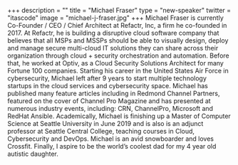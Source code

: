 +++
description = ""
title = "Michael Fraser"
type = "new-speaker"
twitter = "itascode"
image = "michael-j-fraser.jpg"
+++
Michael Fraser is currently Co-Founder / CEO / Chief Architect at Refactr, Inc, a firm he co-founded in 2017. At Refactr, he is building a disruptive cloud software company that believes that all MSPs and MSSPs should be able to visually design, deploy and manage secure multi-cloud IT solutions they can share across their organization through cloud + security orchestration and automation. Before that, he worked at Optiv, as a Cloud Security Solutions Architect for many Fortune 100 companies. Starting his career in the United States Air Force in cybersecurity, Michael left after 9 years to start multiple technology startups in the cloud services and cybersecurity space. Michael has published many feature articles including in Redmond Channel Partners, featured on the cover of Channel Pro Magazine and has presented at numerous industry events, including: CRN, ChannelPro, Microsoft and RedHat Ansible. Academically, Michael is finishing up a Master of Computer Science at Seattle University in June 2019 and is also is an adjunct professor at Seattle Central College, teaching courses in Cloud, Cybersecurity and DevOps. Michael is an avid snowboarder and loves Crossfit. Finally, I aspire to be the world’s coolest dad for my 4 year old autistic daughter.